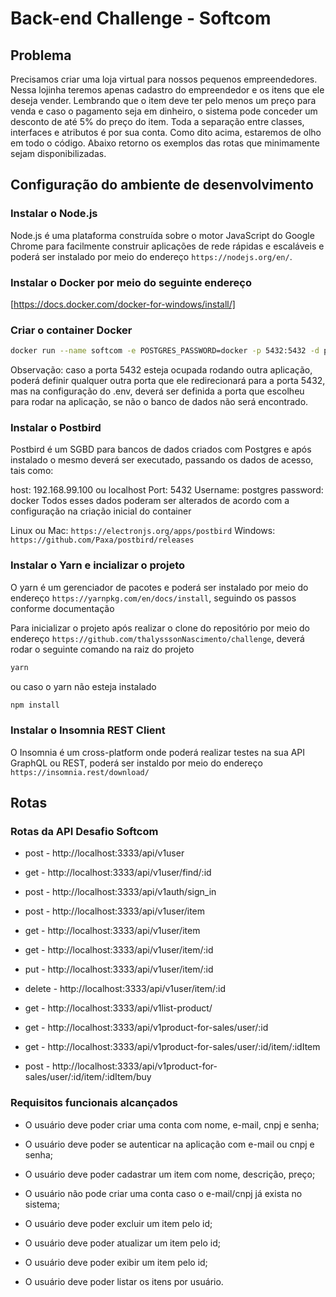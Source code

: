 # Back-end Challenge - Softcom

## Problema

Precisamos criar uma loja virtual para nossos pequenos empreendedores. Nessa lojinha teremos apenas cadastro do empreendedor e os itens que ele deseja vender. Lembrando que o item deve ter pelo menos um preço para venda e caso o pagamento seja em dinheiro, o sistema pode conceder um desconto de até 5% do preço do item.
Toda a separação entre classes, interfaces e atributos é por sua conta. Como dito acima, estaremos de olho em todo o código.
Abaixo retorno os exemplos das rotas que minimamente sejam disponibilizadas.

## Configuração do ambiente de desenvolvimento

### Instalar o Node.js

Node.js é uma plataforma construída sobre o motor JavaScript do Google Chrome para facilmente construir aplicações de rede rápidas e escaláveis e poderá ser instalado por meio do endereço `https://nodejs.org/en/`.

### Instalar o Docker por meio do seguinte endereço

[https://docs.docker.com/docker-for-windows/install/]

### Criar o container Docker

```bash
docker run --name softcom -e POSTGRES_PASSWORD=docker -p 5432:5432 -d postgres:11
```

Observação: caso a porta 5432 esteja ocupada rodando outra aplicação, poderá definir qualquer outra porta que ele redirecionará para a porta 5432, mas na configuração do .env, deverá ser definida a porta que escolheu para rodar na aplicação, se não o banco de dados não será encontrado.

### Instalar o Postbird

Postbird é um SGBD para bancos de dados criados com Postgres e após instalado o mesmo deverá ser executado, passando os dados de acesso, tais como:

host: 192.168.99.100 ou localhost
Port: 5432
Username: postgres
password:  docker
Todos esses dados poderam ser alterados de acordo com a configuração na criação inicial do container

Linux ou Mac: `https://electronjs.org/apps/postbird`
Windows: `https://github.com/Paxa/postbird/releases`

### Instalar o Yarn e incializar o projeto

O yarn é um gerenciador de pacotes e poderá ser instalado por meio do endereço
`https://yarnpkg.com/en/docs/install`, seguindo os passos conforme documentação

Para inicializar o projeto após realizar o clone do repositório por meio do endereço
`https://github.com/thalysssonNascimento/challenge`, deverá rodar o seguinte comando
na raiz do projeto

```bash
yarn
```

ou caso o yarn não esteja instalado

```bash
npm install
```

### Instalar o Insomnia REST Client

O Insomnia é um cross-platform onde poderá realizar testes na sua API GraphQL ou REST, poderá ser instaldo
por meio do endereço `https://insomnia.rest/download/`

## Rotas

### Rotas da API Desafio Softcom

 * post - http://localhost:3333/api/v1user
 * get -  http://localhost:3333/api/v1user/find/:id
 * post - http://localhost:3333/api/v1auth/sign_in

 * post -   http://localhost:3333/api/v1user/item
 * get -    http://localhost:3333/api/v1user/item
 * get -    http://localhost:3333/api/v1user/item/:id
 * put -    http://localhost:3333/api/v1user/item/:id
 * delete - http://localhost:3333/api/v1user/item/:id

 * get -  http://localhost:3333/api/v1list-product/
 * get -  http://localhost:3333/api/v1product-for-sales/user/:id
 * get -  http://localhost:3333/api/v1product-for-sales/user/:id/item/:idItem
 * post - http://localhost:3333/api/v1product-for-sales/user/:id/item/:idItem/buy

### Requisitos funcionais alcançados

   + O usuário deve poder criar uma conta com nome, e-mail, cnpj e senha;
    
   + O usuário deve poder se autenticar na aplicação com e-mail ou cnpj e senha;
    
   + O usuário deve poder cadastrar um item com nome, descrição, preço;
    
   + O usuário não pode criar uma conta caso o e-mail/cnpj já exista no sistema;
    
   + O usuário deve poder excluir um item pelo id;
    
   + O usuário deve poder atualizar um item pelo id;
    
   + O usuário deve poder exibir um item pelo id;
    
   + O usuário deve poder listar os itens por usuário.
